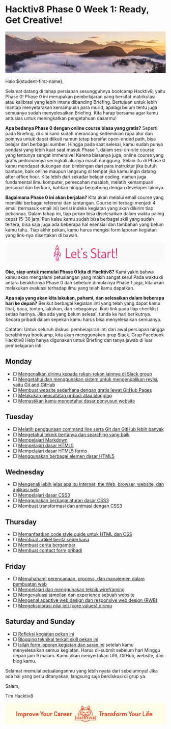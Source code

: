 # Hacktiv8 Phase 0 Week 1: Ready, Get Creative!

![Header](assets/header-w1.jpg)

Halo ${student-first-name},

Selamat datang di tahap persiapan sesungguhnya bootcamp Hacktiv8, yaitu Phase 0! Phase 0 ini merupakan pembelajaran yang bersifat matrikulasi atau kalibrasi yang lebih intens dibanding Briefing. Bertujuan untuk lebih mantap menyetarakan kemampuan para murid, apalagi belum tentu juga semuanya sudah menyelesaikan Briefing. Kita harap bersama agar kamu antusias untuk meningkatkan pengetahuan dasarmu!

**Apa bedanya Phase 0 dengan online course biasa yang gratis?** Seperti pada Briefing, di sini kami sudah merancang sedemikian rupa alur dan poinnya untuk dapat diikuti namun tetap bersifat open-ended path, bisa belajar dari berbagai sumber. Hingga pada saat selesai, kamu sudah punya pondasi yang lebih kuat saat masuk Phase 1, dalam sesi on-site course yang tentunya sangat immersive! Karena biasanya juga, online course yang gratis pedomannya seringkali alurnya masih nanggung. Selain itu di Phase 0 kamu mendapat dukungan dan bimbingan dari para instruktur jika butuh bantuan, baik online maupun langsung di tempat jika kamu ingin datang after office hour. Kita lebih dari sekadar belajar coding, namun juga fundamental ilmu komputer, pemecahan masalah, melatih kemampuan personal dan berkarir, bahkan hingga bergabung dengan developer lainnya.

**Bagaimana Phase 0 ini akan berjalan?** Kita akan melalui email course yang memiliki berbagai referensi dan tantangan. Course ini terbagi menjadi 4 email (termasuk email ini) berisi indeks kegiatan yang akan dikirim tiap pekannya. Dalam tahap ini, tiap pekan bisa diselesaikan dalam waktu paling cepat 15-30 jam. Pun kalau kamu sudah bisa berbagai skill yang sudah tertera, bisa saja juga ada beberapa hal esensial dan tambahan yang belum kamu tahu. Tiap akhir pekan, kamu harus mengisi form laporan kegiatan yang link-nya disertakan di bawah.

![Let's start!](assets/start.png)

**Oke, siap untuk memulai Phase 0 kita di Hacktiv8?** Kami yakin bahwa kamu akan mengalami petualangan yang makin sangat seru! Pada waktu di antara berakhirnya Phase 0 dan sebelum dimulainya Phase 1 juga, kita akan melakukan evaluasi terhadap ilmu yang telah kamu dapatkan.

**Apa saja yang akan kita lakukan, pahami, dan selesaikan dalam beberapa hari ke depan?** Berikut berbagai kegiatan inti yang telah yang dapat kamu lihat, baca, tonton, lakukan, dan sebagainya. Ikuti link pada tiap checklist setiap harinya. Jika ada yang belum selesai, tunda ke hari berikutnya. Secara pribadi dalam sepekan kamu harus bisa menyelesaikan semuanya.

Catatan: Untuk seluruh diskusi pembelajaran inti dari awal persiapan hingga berakhirnya bootcamp, kita akan menggunakan grup Slack. Grup Facebook Hacktiv8 Help hanya digunakan untuk Briefing dan tanya jawab di luar pembelajaran inti.

## Monday

- ▢ [Mengenalkan dirimu kepada rekan-rekan lainnya di Slack group](modules/introduce-yourself.md)
- ▢ [Mengetahui dan menggunakan sistem untuk mengendalikan revisi, yaitu Git and GitHub](modules/git-github-basics.md)
- ▢ [Membuat website sederhana dengan gratis lewat GitHub Pages](modules/github-pages.md)
- ▢ [Melakukan pencatatan pribadi atau blogging](modules/blogging.md)
- ▢ [Memastikan kamu mengetahui dasar penyusun website](modules/website.md)

## Tuesday

- ▢ [Melatih penggunaan command line serta Git dan GitHub lebih banyak](modules/cli-git-github-practice.md)
- ▢ [Mengetahui teknik bertanya dan searching yang baik](modules/ask-search-smart.md)
- ▢ [Mempelajari Markdown](modules/markdown.md)
- ▢ [Mempelajari dasar HTML5](modules/html5-basics.md)
- ▢ [Mempelajari dasar HTML5 forms](modules/html5-forms-basics.md)
- ▢ [Menggunakan berbagai elemen dasar HTML5](modules/html5-elements.md)

## Wednesday

- ▢ [Mengenali lebih jelas apa itu Internet, the Web, browser, website, dan aplikasi web](modules/internet-web.md)
- ▢ [Mempelajari dasar CSS3](modules/css3-basics.md)
- ▢ [Menggunakan berbagai aturan dasar CSS3](modules/css3-rules.md)
- ▢ [Membuat transformasi dan animasi dengan CSS3](modules/css3-advanced.md)

## Thursday

- ▢ [Memanfaatkan code style guide untuk HTML dan CSS](modules/html-css-code-style.md)
- ▢ [Membuat artikel berita sederhana](modules/news-article.md)
- ▢ [Membuat cerita bergambar](modules/story-with-images.md)
- ▢ [Membuat contact form pribadi](modules/contact-form.md)

## Friday

- ▢ [Memahahami perencanaan, process, dan manajemen dalam pembuatan web](modules/web-dev-process.md)
- ▢ [Mempelajari dan menggunakan teknik wireframing](modules/wireframing.md)
- ▢ [Mengevaluasi tampilan dan experience sebuah website](modules/website-evaluation.md)
- ▢ [Mengenal adaptive web design dan responsive web design (RWB)](modules/web-design.md)
- ▢ [Mengeksplorasi nilai inti (core values) dirimu](modules/core-values.md)

## Saturday and Sunday

- ▢ [Refleksi kegiatan pekan ini](modules/reflection-week-1.md)
- ▢ [Blogging teknikal terkait skill pekan ini](modules/blog-week-1.md)
- ▢ [Isilah form laporan kegiatan dan saran ini](http://bit.ly/hacktiv8-report-p0w1) setelah kamu menyelesaikan semua kegiatan. Harus di-submit sebelum hari Minggu depan jam 9 malam. Kamu akan menyertakan URL GitHub, website, dan blog kamu.

Selamat memulai petualanganmu yang lebih nyata dari sebelumnya! Jika ada hal yang perlu ditanyakan, langsung saja berdiskusi di grup ya.

Salam,

Tim Hacktiv8

![Hacktiv8 Banner](assets/banner.png)
